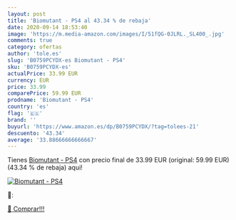 ```yaml
---
layout: post
title: 'Biomutant - PS4 al 43.34 % de rebaja'
date: 2020-09-14 18:53:40
image: 'https://m.media-amazon.com/images/I/51fQG-0JLRL._SL400_.jpg'
comments: true
category: ofertas
author: 'tole.es'
slug: 'B0759PCYDX-es Biomutant - PS4'
sku: 'B0759PCYDX-es'
actualPrice: 33.99 EUR
currency: EUR
price: 33.99
comparePrice: 59.99 EUR
prodname: 'Biomutant - PS4'
country: 'es'
flag: '🇪🇸'
brand: ''
buyurl: 'https://www.amazon.es/dp/B0759PCYDX/?tag=tolees-21'
descuento: '43.34'
average: '33.88666666666667'
---
```


Tienes [Biomutant - PS4](https://www.amazon.es/dp/B0759PCYDX/?tag=tolees-21) con precio final de  33.99 EUR (original: 59.99 EUR) (43.34 %  de rebaja) aqui!

[![Biomutant - PS4](https://m.media-amazon.com/images/I/51fQG-0JLRL._SL400_.jpg)](https://www.amazon.es/dp/B0759PCYDX/?tag=tolees-21)

🔎:


[🛒 Comprar!!!](https://www.amazon.es/dp/B0759PCYDX/?tag=tolees-21)
